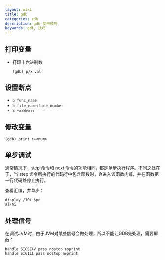 ```yaml
---
layout: wiki
title: gdb
categories: gdb
description: gdb 使用技巧
keywords: gdb, 技巧
---
```


## 打印变量

- 打印十六进制数

  ```shell
  (gdb) p/x val
  ```

## 设置断点

- `b func_name`
- `b file_name:line_number`
- `b *address`

## 修改变量

```shell
(gdb) print x=<num>
```

## 单步调试

通常情况下，step 命令和 next 命令的功能相同，都是单步执行程序。不同之处在于，当 step 命令所执行的代码行中包含函数时，会进入该函数内部，并在函数第一行代码处停止执行。

查看汇编，并单步：

```shell
display /10i $pc
si/ni
```

## 处理信号

在调试JVM时，由于JVM对某些信号会做处理，所以不能让GDB先处理，需要屏蔽：

```shell
handle SIGSEGV pass nostop noprint
handle SIGILL pass nostop noprint
```
